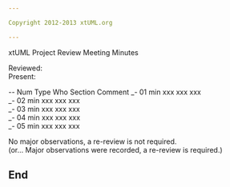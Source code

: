 ```yaml
---

Copyright 2012-2013 xtUML.org

---
```


xtUML Project Review Meeting Minutes  

Reviewed:   
Present:   

-- Num Type  Who  Section  Comment
_- 01  min   xxx  xxx      xxx  
_- 02  min   xxx  xxx      xxx  
_- 03  min   xxx  xxx      xxx  
_- 04  min   xxx  xxx      xxx  
_- 05  min   xxx  xxx      xxx  
   
No major observations, a re-review is not required.  
(or... Major observations were recorded, a re-review is required.)  


End
---
